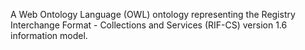 A Web Ontology Language (OWL) ontology representing the Registry Interchange Format - Collections and Services (RIF-CS) version 1.6 information model.